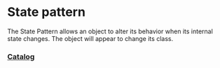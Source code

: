 # State pattern

The State Pattern allows an object to alter its behavior when its internal state changes.
The object will appear to change its class.

### [Catalog](https://refactoring.guru/design-patterns/state)
